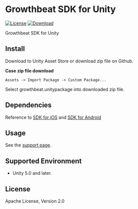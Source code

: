 Growthbeat SDK for Unity
===
[![License](https://img.shields.io/badge/license-Apache%202-blue.svg)](https://www.apache.org/licenses/LICENSE-2.0)
[![Download](https://img.shields.io/badge/UnityAssetStore-Latest-brightgreen.svg)](https://www.assetstore.unity3d.com/#!/content/50069)

Growthbeat SDK for Unity

## Install

Download to Unity Asset Store or download zip file on Github.

**Case zip file download**

`Assets -> Import Package -> Custom Package...` 

Select growthbeat.unitypackage into downloaded zip file.

## Dependencies

Reference to [SDK for iOS](https://github.com/growthbeat/growthbeat-ios) and [SDK for Android](https://github.com/growthbeat/growthbeat-android)

## Usage

See the [support page](http://support.growthbeat.com/).

## Supported Environment

* Unity 5.0 and later.

## License

Apache License, Version 2.0
